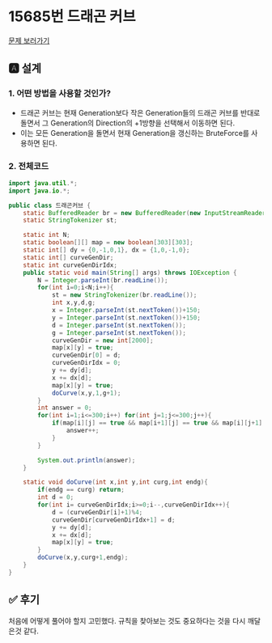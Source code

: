 # 15685번 드래곤 커브
[문제 보러가기](https://www.acmicpc.net/problem/15685)

## 🅰 설계
### 1. 어떤 방법을 사용할 것인가?
- 드래곤 커브는 현재 Generation보다 작은 Generation들의 드래곤 커브를 반대로 돌면서 그 Generation의 Direction의 +1방향을 선택해서 이동하면 된다.
- 이는 모든 Generation을 돌면서 현재 Generation을 갱신하는 BruteForce를 사용하면 된다.

### 2. 전체코드

```java
import java.util.*;
import java.io.*;

public class 드래곤커브 {
    static BufferedReader br = new BufferedReader(new InputStreamReader(System.in));
    static StringTokenizer st;

    static int N;
    static boolean[][] map = new boolean[303][303];
    static int[] dy = {0,-1,0,1}, dx = {1,0,-1,0};
    static int[] curveGenDir;
    static int curveGenDirIdx;
    public static void main(String[] args) throws IOException {
        N = Integer.parseInt(br.readLine());
        for(int i=0;i<N;i++){
            st = new StringTokenizer(br.readLine());
            int x,y,d,g;
            x = Integer.parseInt(st.nextToken())+150;
            y = Integer.parseInt(st.nextToken())+150;
            d = Integer.parseInt(st.nextToken());
            g = Integer.parseInt(st.nextToken());
            curveGenDir = new int[2000];
            map[x][y] = true;
            curveGenDir[0] = d;
            curveGenDirIdx = 0;
            y += dy[d];
            x += dx[d];
            map[x][y] = true;
            doCurve(x,y,1,g+1);
        }
        int answer = 0;
        for(int i=1;i<=300;i++) for(int j=1;j<=300;j++){
            if(map[i][j] == true && map[i+1][j] == true && map[i][j+1] == true && map[i+1][j+1] == true){
                answer++;
            }
        }

        System.out.println(answer);
    }

    static void doCurve(int x,int y,int curg,int endg){
        if(endg == curg) return;
        int d = 0;
        for(int i= curveGenDirIdx;i>=0;i--,curveGenDirIdx++){
            d = (curveGenDir[i]+1)%4;
            curveGenDir[curveGenDirIdx+1] = d;
            y += dy[d];
            x += dx[d];
            map[x][y] = true;
        }
        doCurve(x,y,curg+1,endg);
    }
}

```

## ✅ 후기
처음에 어떻게 풀어야 할지 고민했다. 규칙을 찾아보는 것도 중요하다는 것을 다시 깨달은것 같다.